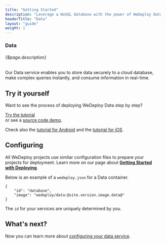 ```yaml
---
title: "Getting Started"
description: "Leverage a NoSQL database with the power of WeDeploy Data."
headerTitle: "Data"
layout: "guide"
weight: 1
---
```


### Data

###### {$page.description}

Our Data service enables you to store data securely to a cloud database, make complex queries instantly, and consume information in real-time.

<article id="1">

## Try it yourself

Want to see the process of deploying WeDeploy Data step by step?

<div class="guide-btn-cta">
	<a class="btn btn-accent btn-sm" href="/tutorials/data-web/" target="_blank" data-senna-off>
		<span class="icon-16-external"></span>Try the tutorial
	</a>
</div>

<div class="guide-aux-cta">
	or see a <a href="https://github.com/wedeploy/boilerplate-data" target="_blank" data-senna-off>source code demo</a>.
</div>

Check also the <a href="/tutorials/data-android/" target="_blank" data-senna-off>tutorial for Android</a> and the <a href="/tutorials/data-ios/" target="_blank" data-senna-off>tutorial for iOS</a>.

</article>

<article id="2">

## Configuring

<aside>

All WeDeploy projects use similar configuration files to prepare your projects for deployment. Learn more on our page about <strong><a href="/docs/deploy/getting-started/">Getting Started with Deploying</a></strong>.

</aside>

Below is an example of a `wedeploy.json` for a Data container.

```application/json
{
	"id": "database",
	"image": "wedeploy/data:@site.version.image.data@"
}
```

The `id` for your services are uniquely determined by you.

</article>

## What's next?

Now you can learn more about [configuring your data service](/docs/data/configuring-data/).
